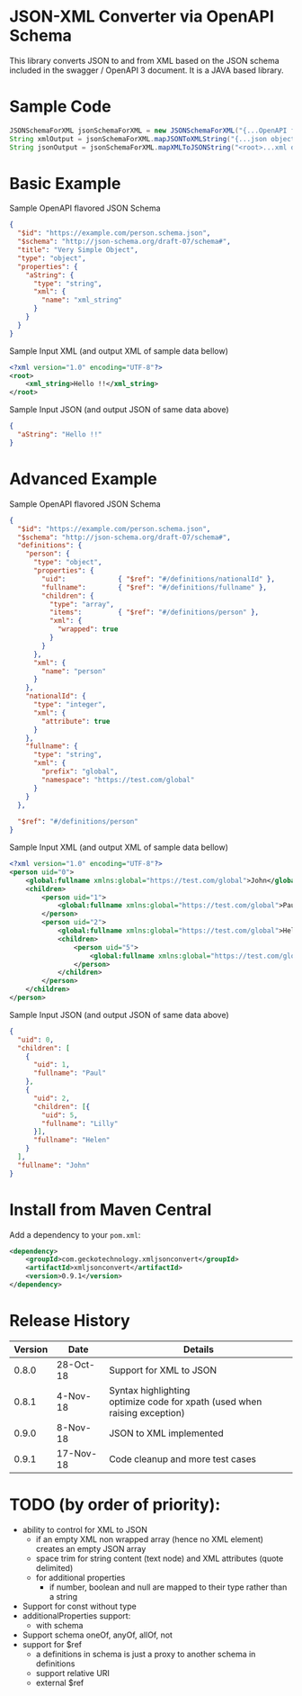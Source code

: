 # JSON-XML Converter via OpenAPI Schema 
This library converts JSON to and from XML based on the JSON schema included in the swagger / OpenAPI 3 document.
It is a JAVA based library.

# Sample Code

```java
JSONSchemaForXML jsonSchemaForXML = new JSONSchemaForXML("{...OpenAPI flavored json schema...}");
String xmlOutput = jsonSchemaForXML.mapJSONToXMLString("{...json object...}", true); //true means formatted
String jsonOutput = jsonSchemaForXML.mapXMLToJSONString("<root>...xml document...</root>", true);
```

# Basic Example

Sample OpenAPI flavored JSON Schema

```json
{
  "$id": "https://example.com/person.schema.json",
  "$schema": "http://json-schema.org/draft-07/schema#",
  "title": "Very Simple Object",
  "type": "object",
  "properties": {
    "aString": {
      "type": "string",
      "xml": {
        "name": "xml_string"
      }
    }
  }
}
```

Sample Input XML (and output XML of sample data bellow)
```xml
<?xml version="1.0" encoding="UTF-8"?>
<root>
    <xml_string>Hello !!</xml_string>
</root>
```

Sample Input JSON (and output JSON of same data above)
```json
{
  "aString": "Hello !!"
}
```

# Advanced Example

Sample OpenAPI flavored JSON Schema

```json
{
  "$id": "https://example.com/person.schema.json",
  "$schema": "http://json-schema.org/draft-07/schema#",
  "definitions": {
    "person": {
      "type": "object",
      "properties": {
        "uid":             { "$ref": "#/definitions/nationalId" },
        "fullname":        { "$ref": "#/definitions/fullname" },
        "children": {
          "type": "array",
          "items":         { "$ref": "#/definitions/person" },
          "xml": {
            "wrapped": true
          }
        }
      },
      "xml": {
        "name": "person"
      }
    },
    "nationalId": {
      "type": "integer",
      "xml": {
        "attribute": true
      }
    },
    "fullname": {
      "type": "string",
      "xml": {
        "prefix": "global",
        "namespace": "https://test.com/global"
      }
    }
  },
  
  "$ref": "#/definitions/person"
}
```

Sample Input XML (and output XML of sample data bellow)
```xml
<?xml version="1.0" encoding="UTF-8"?>
<person uid="0">
    <global:fullname xmlns:global="https://test.com/global">John</global:fullname>
    <children>
        <person uid="1">
            <global:fullname xmlns:global="https://test.com/global">Paul</global:fullname>
        </person>
        <person uid="2">
            <global:fullname xmlns:global="https://test.com/global">Helen</global:fullname>
            <children>
                <person uid="5">
                    <global:fullname xmlns:global="https://test.com/global">Lilly</global:fullname>
                </person>
            </children>
        </person>
    </children>
</person>
```

Sample Input JSON (and output JSON of same data above)
```json
{
  "uid": 0,
  "children": [
    {
      "uid": 1,
      "fullname": "Paul"
    },
    {
      "uid": 2,
      "children": [{
        "uid": 5,
        "fullname": "Lilly"
      }],
      "fullname": "Helen"
    }
  ],
  "fullname": "John"
}
```

# Install from Maven Central
Add a dependency to your `pom.xml`:

```xml
<dependency>
    <groupId>com.geckotechnology.xmljsonconvert</groupId>
    <artifactId>xmljsonconvert</artifactId>
    <version>0.9.1</version>
</dependency>
```

# Release History
|Version|Date|Details|
|---|---|---|
|0.8.0|28-Oct-18|Support for XML to JSON|
|0.8.1|4-Nov-18|Syntax highlighting<br>optimize code for xpath (used when raising exception)|
|0.9.0|8-Nov-18|JSON to XML implemented|
|0.9.1|17-Nov-18|Code cleanup and more test cases|

# TODO (by order of priority):
* ability to control for XML to JSON
  * if an empty XML non wrapped array (hence no XML element) creates an empty JSON array
  * space trim for string content (text node) and XML attributes (quote delimited)
  * for additional properties
    * if number, boolean and null are mapped to their type rather than a string
* Support for const without type
* additionalProperties support:
  * with schema
* Support schema oneOf, anyOf, allOf, not
* support for $ref
  * a definitions in schema is just a proxy to another schema in definitions
  * support relative URI
  * external $ref
